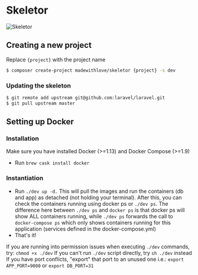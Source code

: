# Skeletor

![Skeletor](https://pbs.twimg.com/profile_images/146235348/skeletor.jpg)

## Creating a new project

Replace `{project}` with the project name

```bash
$ composer create-project madewithlove/skeletor {project} -s dev
```

### Updating the skeleton

```bash
$ git remote add upstream git@github.com:laravel/laravel.git
$ git pull upstream master
```

## Setting up Docker

### Installation
Make sure you have installed Docker (>=1.13) and Docker Compose (>=1.9) 
- Run `brew cask install docker`

### Instantiation 
- Run `./dev up -d.` This will pull the images and run the containers (db and app) as detached (not holding your terminal). After this, you can check the containers running using docker ps or `./dev ps`. The difference here between `./dev ps` and `docker ps` is that docker ps will show ALL containers running, while `./dev ps` forwards the call to `docker-compose ps` which only shows containers running for this application (services defined in the docker-compose.yml)
- That's it!

If you are running into permission issues when executing `./dev` commands, try: `chmod +x ./dev`
If you can't run `./dev` script directly, try `sh ./dev` instead
If you have port conflicts, "export" that port to an unused one i.e.: `export APP_PORT=9000` or `export DB_PORT=31`

